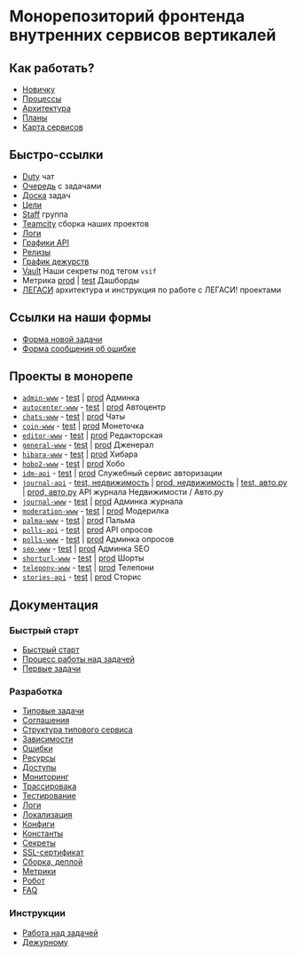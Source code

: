 # Монорепозиторий фронтенда внутренних сервисов вертикалей

## Как работать?
* [Новичку](https://wiki.yandex-team.ru/users/dcversus/vertis/infra/#adaptacijapervyeshaginovogorazrabotchika)
* [Процессы](https://wiki.yandex-team.ru/users/dcversus/vertis/infra/#razrabotka)
* [Архитектура](https://wiki.yandex-team.ru/users/dcversus/vertis/infra/#razrabotka)
* [Планы](https://wiki.yandex-team.ru/users/dcversus/vertis/internal/#roadmap)
* [Карта сервисов](https://wiki.yandex-team.ru/users/dcversus/vertis/internal/#sushhestvujushhieservisyvnemonorepy)

## Быстро-ссылки
* [Duty](https://t.me/joinchat/BiXpT01tQgLmGkrOnPiG_g) чат
* [Очередь](https://st.yandex-team.ru/VSIF) с задачами
* [Доска](https://st.yandex-team.ru/agile/board/7375) задач
* [Цели](https://goals.yandex-team.ru/filter?group=59214)
* [Staff](https://staff.yandex-team.ru/departments/yandex_personal_vertserv_interface_interfaces2/) группа
* [Teamcity](https://t.vertis.yandex-team.ru/project.html?projectId=internal) сборка наших проектов
* [Логи](https://grafana.vertis.yandex-team.ru/explore)
* [Графики API](https://grafana.vertis.yandex-team.ru/d/ONI1NTsMz/vsif-api)
* [Релизы](https://admin.vertis.yandex-team.ru/releases)
* [График дежурств](https://abc.yandex-team.ru/services/VSINFR/duty/?role=3486)
* [Vault](https://yav.yandex-team.ru/?tags=vsif) Наши секреты под тегом `vsif`
* Метрика [prod](https://metrika.yandex.ru/dashboard?id=57177667) | [test](https://metrika.yandex.ru/dashboard?id=57178063) Дашборды
* [ЛЕГАСИ](./OLD_DOCS.md) архитектура и инструкция по работе с ЛЕГАСИ! проектами

## Ссылки на наши формы
* [Форма новой задачи](https://forms.yandex-team.ru/admin/51425/edit)
* [Форма сообщения об ошибке](https://forms.yandex-team.ru/admin/51397/edit)

## Проекты в монорепе
* [`admin-www`](./admin-www/README.md) - [test](https://admin.test.vertis.yandex-team.ru) | [prod](https://admin.vertis.yandex-team.ru) Админка
* [`autocenter-www`](./autocenter-www/README.md) - [test](https://autocenter.test.vertis.yandex-team.ru) | [prod](https://autocenter.vertis.yandex-team.ru) Автоцентр
* [`chats-www`](./chats-www/README.md) - [test](https://chats.test.vertis.yandex-team.ru) | [prod](https://chats.vertis.yandex-team.ru) Чаты
* [`coin-www`](./coin-www/README.md) - [test](https://coin.test.vertis.yandex-team.ru) | [prod](https://coin.vertis.yandex-team.ru) Монеточка
* [`editor-www`](./editor-www/README.md) - [test](https://editor.test.vertis.yandex-team.ru) | [prod](https://editor.vertis.yandex-team.ru) Редакторская
* [`general-www`](./general-www/README.md) - [test](https://general.test.vertis.yandex-team.ru) | [prod](https://general.vertis.yandex-team.ru) Дженерал
* [`hibara-www`](./hibara-www/README.md) - [test](https://hibara.test.vertis.yandex-team.ru) | [prod](https://hibara.vertis.yandex-team.ru) Хибара
* [`hobo2-www`](./hobo2-www/README.md) - [test](https://hobo2.test.vertis.yandex-team.ru) | [prod](https://hobo2.vertis.yandex-team.ru) Хобо
* [`idm-api`](./idm-api/README.md) - [test](https://api-idm.test.vertis.yandex.net) | [prod](https://api-idm.vertis.yandex.net) Служебный сервис авторизации
* [`journal-api`](./journal-api/README.md) - [test, недвижимость](https://journal-api-realty.test.vertis.yandex-team.ru) | [prod, недвижимость](https://journal-api-realty.vertis.yandex-team.ru) | [test, авто.ру](https://journal-api-autoru.test.vertis.yandex-team.ru) | [prod, авто.ру](https://journal-api-autoru.vertis.yandex-team.ru) API журнала Недвижимости / Авто.ру
* [`journal-www`](./journal-www/README.md) - [test](https://journal.test.vertis.yandex-team.ru) | [prod](https://journal.vertis.yandex-team.ru) Админка журнала
* [`moderation-www`](./moderation-www/README.md) - [test](https://moderation.test.vertis.yandex-team.ru) | [prod](https://moderation.vertis.yandex-team.ru) Модерилка
* [`palma-www`](./palma-www/README.md) - [test](https://palma.test.vertis.yandex-team.ru) | [prod](https://palma.vertis.yandex-team.ru) Пальма
* [`polls-api`](./polls-api/README.md) - [test](https://polls-api.test.vertis.yandex-team.ru) | [prod](https://polls-api.vertis.yandex-team.ru) API опросов
* [`polls-www`](./polls-www/README.md) - [test](https://polls-www.test.vertis.yandex-team.ru) | [prod](https://polls-www.vertis.yandex-team.ru) Админка опросов
* [`seo-www`](./seo-www/README.md) - [test](https://seo.test.vertis.yandex-team.ru) | [prod](https://seo.vertis.yandex-team.ru) Админка SEO
* [`shorturl-www`](./shorturl-www/README.md) - [test](https://shorturl.test.vertis.yandex-team.ru) | [prod](https://shorturl.vertis.yandex-team.ru) Шорты
* [`telepony-www`](./telepony-www/README.md) - [test](https://telepony.test.vertis.yandex-team.ru) | [prod](https://telepony.vertis.yandex-team.ru) Телепони
* [`stories-api`](./stories-api/README.md) - [test](https://stories-api-autoru.vrts-slb.test.vertis.yandex.net) | [prod](https://stories-api-autoru.vrts-slb.vertis.yandex.net) Сторис

## Документация
### Быстрый старт
* [Быстрый старт](./docs/quick-start.md)
* [Процесс работы над задачей](./docs/contribution.md)
* [Первые задачи](./docs/first-tasks.md)

### Разработка
* [Типовые задачи](./docs/common-tasks.md)
* [Соглашения](./docs/agreements.md)
* [Структура типового сервиса](./docs/file-structure.md)
* [Зависимости](./docs/dependencies.md)
* [Ошибки](./docs/errors.md)
* [Ресурсы](./docs/resources.md)
* [Доступы](./internal-core/permissions/README.md)
* [Мониторинг](./docs/monitoring.md)
* [Трассировака](./docs/tracing.md)
* [Тестирование](./docs/testing.md)
* [Логи](./docs/logs.md)
* [Локализация](./docs/localization.md)
* [Конфиги](./docs/configs.md)
* [Константы](./docs/constants.md)
* [Секреты](./docs/secrets.md)
* [SSL-сертификат](./docs/ssl-cert.md)
* [Сборка, деплой](./docs/building.md)
* [Метрики](./docs/metrics.md)
* [Робот](./docs/robot.md)
* [FAQ](./docs/dev-faq.md)

### Инструкции
* [Работа над задачей](./docs/instructions/work-on-task.md)
* [Дежурному](./docs/instructions/duty.md)
